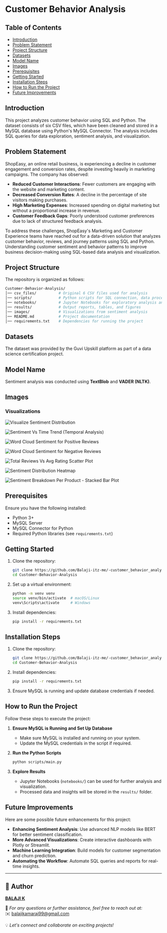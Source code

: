 # Customer Behavior Analysis

## Table of Contents
- [Introduction](#introduction)
- [Problem Statement](#problem-Statement)
- [Project Structure](#project-structure)
- [Datasets](#datasets)
- [Model Name](#model-name)
- [Images](#images)
- [Prerequisites](#prerequisites)
- [Getting Started](#getting-started)
- [Installation Steps](#installation-steps)
- [How to Run the Project](#how-to-run-the-project)
- [Future Improvements](#future-improvements)

## Introduction
This project analyzes customer behavior using SQL and Python. The dataset consists of six CSV files, which have been cleaned and stored in a MySQL database using Python's MySQL Connector. The analysis includes SQL queries for data exploration, sentiment analysis, and visualization.

## Problem Statement
ShopEasy, an online retail business, is experiencing a decline in customer engagement and conversion rates, despite investing heavily in marketing campaigns. The company has observed:

- **Reduced Customer Interactions**: Fewer customers are engaging with the website and marketing content.
- **Decreased Conversion Rates**: A decline in the percentage of site visitors making purchases.
- **High Marketing Expenses**: Increased spending on digital marketing but without a proportional increase in revenue.
- **Customer Feedback Gaps**: Poorly understood customer preferences due to lack of structured feedback analysis.

To address these challenges, ShopEasy's Marketing and Customer Experience teams have reached out for a data-driven solution that analyzes customer behavior, reviews, and journey patterns using SQL and Python.
Understanding customer sentiment and behavior patterns to improve business decision-making using SQL-based data analysis and visualization.

## Project Structure
The repository is organized as follows:

```sh
Customer-Behavior-Analysis/
│── csv_files/          # Original 6 CSV files used for analysis
│── scripts/            # Python scripts for SQL connection, data processing, and analysis
│── notebooks/          # Jupyter Notebooks for exploratory analysis and visualization
│── results/            # Output reports, tables, and figures
│── images/             # Visualizations from sentiment analysis
│── README.md           # Project documentation
│── requirements.txt    # Dependencies for running the project
```

## Datasets
The dataset was provided by the Guvi Upskill platform as part of a data science certification project.

## Model Name
Sentiment analysis was conducted using **TextBlob** and **VADER (NLTK)**.

## Images
### Visualizations

![Visualize Sentiment Distribution](images/Visualize_Sentiment_Analyze.png)

![Sentiment Vs Time Trend (Temporal Analysis)](images/Sentiment_Trend_Over_Time.png)

![Word Cloud Sentiment for Positive Reviews](images/Word_cloud_positive.png)

![Word Cloud Sentiment for Negative Reviews](images/Word_cloud_negative.png)

![Total Reviews Vs Avg Rating Scatter Plot](images/Total_reviews_Vs_Avg_rating_Scatter_plot.png)

![Sentiment Distribution Heatmap](images/Sentiment_Distribution_Heatmap.png)

![Sentiment Breakdown Per Product - Stacked Bar Plot](images/sentiment_stacked_bar.png)

## Prerequisites
Ensure you have the following installed:
- Python 3+
- MySQL Server
- MySQL Connector for Python
- Required Python libraries (see `requirements.txt`)

## Getting Started
1. Clone the repository:
   ```sh
   git clone https://github.com/Balaji-itz-me/-customer_behavior_analysis.git
   cd Customer-Behavior-Analysis
   ```
2. Set up a virtual environment:
   ```sh
   python -m venv venv
   source venv/bin/activate  # macOS/Linux
   venv\Scripts\activate     # Windows
   ```
3. Install dependencies:
   ```sh
   pip install -r requirements.txt
   ```

## Installation Steps
1. Clone the repository:
   ```sh
   git clone https://github.com/Balaji-itz-me/-customer_behavior_analysis.git
   cd Customer-Behavior-Analysis
   ```
2. Install dependencies:
   ```sh
   pip install -r requirements.txt
   ```
3. Ensure MySQL is running and update database credentials if needed.

## How to Run the Project
Follow these steps to execute the project:

1. **Ensure MySQL is Running and Set Up Database**
   - Make sure MySQL is installed and running on your system.
   - Update the MySQL credentials in the script if required.

2. **Run the Python Scripts**
   ```sh
   python scripts/main.py
   ```

3. **Explore Results**
   - Jupyter Notebooks (`notebooks/`) can be used for further analysis and visualization.
   - Processed data and insights will be stored in the `results/` folder.

## Future Improvements
Here are some possible future enhancements for this project:

- **Enhancing Sentiment Analysis**: Use advanced NLP models like BERT for better sentiment classification.
- **More Advanced Visualizations**: Create interactive dashboards with Plotly or Streamlit.
- **Machine Learning Integration**: Build models for customer segmentation and churn prediction.
- **Automating the Workflow**: Automate SQL queries and reports for real-time insights.

---
## 👤 Author  

**[BALAJI K](https://github.com/Balaji-itz-me)**  

📧 *For any questions or further assistance, feel free to reach out at:*  
✉️ [balajikamaraj99@gmail.com](mailto:balajikamaraj99@gmail.com)  

💡 *Let's connect and collaborate on exciting projects!*   


